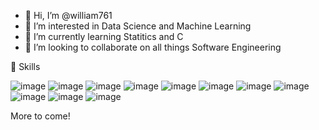 - 👋 Hi, I’m @william761
- 👀 I’m interested in Data Science and Machine Learning
- 🌱 I’m currently learning Statitics and C
- 💞️ I’m looking to collaborate on all things Software Engineering



💼 Skills

![image](https://user-images.githubusercontent.com/105815071/169897317-d25f3cdd-0d9c-40fd-8b86-99f15d54843b.png) ![image](https://user-images.githubusercontent.com/105815071/169897340-649e3345-9e3b-4d48-8678-ccb0e017f572.png)
![image](https://user-images.githubusercontent.com/105815071/169897365-bcf4d510-f1ad-412c-84cf-b3fea35eb8bd.png) ![image](https://user-images.githubusercontent.com/105815071/169897769-ca3885c8-e5c8-4fe6-9e22-9a14623d8490.png)
![image](https://user-images.githubusercontent.com/105815071/169897392-1cbc57f6-33a8-49ac-b02f-ee50991b011e.png)
![image](https://user-images.githubusercontent.com/105815071/169897437-66871988-bc38-4160-9376-6926d9953723.png) ![image](https://user-images.githubusercontent.com/105815071/169897462-054c3fb9-41b5-424b-9907-1aec63b9eb23.png)
![image](https://user-images.githubusercontent.com/105815071/169897487-f63bd40c-9d80-4ea0-86dd-7ef0be1d797e.png) ![image](https://user-images.githubusercontent.com/105815071/169897508-5bcbe31c-a9df-4b37-a333-2c2386ee878b.png)
![image](https://user-images.githubusercontent.com/105815071/169897534-638c7424-f222-45a9-a9d2-3efc8fc0cb05.png) ![image](https://user-images.githubusercontent.com/105815071/169897605-4447f7ac-37ee-40ba-8723-ed6d19f92268.png)



More to come!


